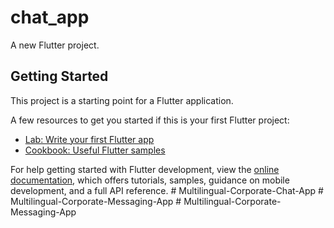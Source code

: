 # chat_app

A new Flutter project.

## Getting Started

This project is a starting point for a Flutter application.

A few resources to get you started if this is your first Flutter project:

- [Lab: Write your first Flutter app](https://docs.flutter.dev/get-started/codelab)
- [Cookbook: Useful Flutter samples](https://docs.flutter.dev/cookbook)

For help getting started with Flutter development, view the
[online documentation](https://docs.flutter.dev/), which offers tutorials,
samples, guidance on mobile development, and a full API reference.
#   M u l t i l i n g u a l - C o r p o r a t e - C h a t - A p p  
 #   M u l t i l i n g u a l - C o r p o r a t e - M e s s a g i n g - A p p  
 #   M u l t i l i n g u a l - C o r p o r a t e - M e s s a g i n g - A p p  
 